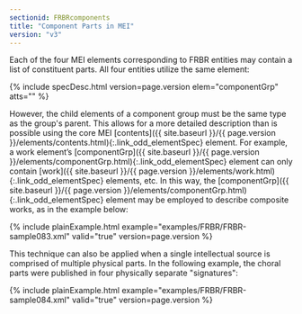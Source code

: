 ```yaml
---
sectionid: FRBRcomponents
title: "Component Parts in MEI"
version: "v3"
---
```




Each of the four MEI elements corresponding to FRBR entities may contain a list of
constituent parts. All four entities utilize the same element:



{% include specDesc.html version=page.version elem="componentGrp" atts="" %}



However, the child elements of a component group must be the same type as the group's
parent.
This allows for a more detailed description than is possible using the core MEI [contents]({{ site.baseurl }}/{{ page.version }}/elements/contents.html){:.link_odd_elementSpec} element. For example, a work element’s [componentGrp]({{ site.baseurl }}/{{ page.version }}/elements/componentGrp.html){:.link_odd_elementSpec} element can only contain [work]({{ site.baseurl }}/{{ page.version }}/elements/work.html){:.link_odd_elementSpec} elements, etc. In
this way, the [componentGrp]({{ site.baseurl }}/{{ page.version }}/elements/componentGrp.html){:.link_odd_elementSpec} element may be employed to describe composite
works, as in the example below:

{% include plainExample.html example="examples/FRBR/FRBR-sample083.xml" valid="true" version=page.version %}

This technique can also be applied when a single intellectual source is comprised
of multiple
physical parts. In the following example, the choral parts were published in four
physically
separate "signatures":

{% include plainExample.html example="examples/FRBR/FRBR-sample084.xml" valid="true" version=page.version %}

